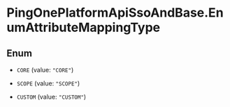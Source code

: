 # PingOnePlatformApiSsoAndBase.EnumAttributeMappingType

## Enum


* `CORE` (value: `"CORE"`)

* `SCOPE` (value: `"SCOPE"`)

* `CUSTOM` (value: `"CUSTOM"`)


